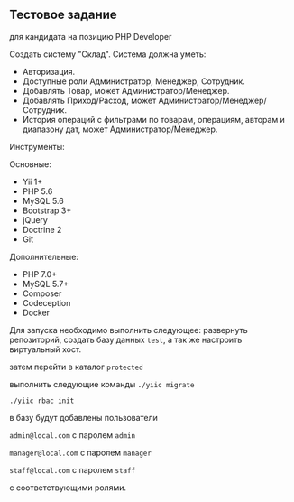 Тестовое задание
--
для кандидата на позицию PHP Developer

Создать систему "Склад". Система должна уметь:
- Авторизация.
- Доступные роли Администратор, Менеджер, Сотрудник.
- Добавлять Товар, может Администратор/Менеджер.
- Добавлять Приход/Расход, может Администратор/Менеджер/Сотрудник.
- История операций с фильтрами по товарам, операциям, авторам и диапазону дат,
может Администратор/Менеджер.

Инструменты:

 Основные:
 - Yii 1+
 - PHP 5.6
 - MySQL 5.6
 - Bootstrap 3+
 - jQuery
 - Doctrine 2
 - Git

Дополнительные:
 - PHP 7.0+
 - MySQL 5.7+
 - Composer
 - Codeception
 - Docker

Для запуска необходимо выполнить следующее:
развернуть репозиторий, создать базу данных `test`, а так же настроить виртуальный хост.

затем перейти в каталог `protected`

выполнить следующие команды
`./yiic migrate`

`./yiic rbac init`

в базу будут добавлены пользователи

`admin@local.com` c паролем `admin`

`manager@local.com` c паролем `manager`

`staff@local.com` c паролем `staff`

с соответствующими ролями.
